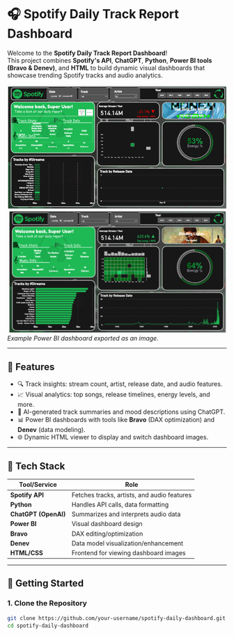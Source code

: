# 🎧 Spotify Daily Track Report Dashboard

Welcome to the **Spotify Daily Track Report Dashboard**!  
This project combines **Spotify's API**, **ChatGPT**, **Python**, **Power BI tools (Bravo & Denev)**, and **HTML** to build dynamic visual dashboards that showcase trending Spotify tracks and audio analytics.

![Sample Dashboard](https://github.com/sahilmangal2004/Spotify-Tracker/blob/main/2.png)
![Sample Dashboard](https://github.com/sahilmangal2004/Spotify-Tracker/blob/main/1st.png)
*Example Power BI dashboard exported as an image.*

---

## 🔧 Features

- 🔍 Track insights: stream count, artist, release date, and audio features.
- 📈 Visual analytics: top songs, release timelines, energy levels, and more.
- 💬 AI-generated track summaries and mood descriptions using ChatGPT.
- 📊 Power BI dashboards with tools like **Bravo** (DAX optimization) and **Denev** (data modeling).
- 🌐 Dynamic HTML viewer to display and switch dashboard images.

---

## 🧰 Tech Stack

| Tool/Service         | Role                                           |
|----------------------|------------------------------------------------|
| **Spotify API**      | Fetches tracks, artists, and audio features   |
| **Python**           | Handles API calls, data formatting            |
| **ChatGPT (OpenAI)** | Summarizes and interprets audio data          |
| **Power BI**         | Visual dashboard design                       |
| **Bravo**            | DAX editing/optimization                      |
| **Denev**            | Data model visualization/enhancement          |
| **HTML/CSS**         | Frontend for viewing dashboard images         |

---

## 🚀 Getting Started

### 1. Clone the Repository
```bash
git clone https://github.com/your-username/spotify-daily-dashboard.git
cd spotify-daily-dashboard
